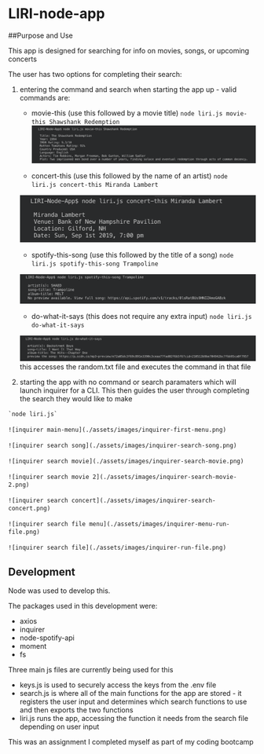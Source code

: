 # LIRI-node-app

##Purpose and Use

This app is designed for searching for info on movies, songs, or upcoming concerts

The user has two options for completing their search:

  1. entering the command and search when starting the app up
    - valid commands are: 
      * movie-this (use this followed by a movie title)
      `node liri.js movie-this Shawshank Redemption`
      ![movie search](./assets/images/movie-this-screenshot.png)

      * concert-this (use this followed by the name of an artist)
      `node liri.js concert-this Miranda Lambert`

      ![concert search](./assets/images/concert-this-screenshot.png)

      * spotify-this-song (use this followed by the title of a song)
      `node liri.js spotify-this-song Trampoline`

      ![song search](./assets/images/spotify-this-screenshot.png)

      * do-what-it-says (this does not require any extra input)
      `node liri.js do-what-it-says`

      ![file search](./assets/images/do-what-it-says-screenshot.png)
        this accesses the random.txt file and executes the command in that file


  1. starting the app with no command or search paramaters which will launch inquirer for a CLI. This then guides the user through completing the search they would like to make

    `node liri.js`

    ![inquirer main-menu](./assets/images/inquirer-first-menu.png)

    ![inquirer search song](./assets/images/inquirer-search-song.png)

    ![inquirer search movie](./assets/images/inquirer-search-movie.png)

    ![inquirer search movie 2](./assets/images/inquirer-search-movie-2.png)

    ![inquirer search concert](./assets/images/inquirer-search-concert.png)

    ![inquirer search file menu](./assets/images/inquirer-menu-run-file.png)

    ![inquirer search file](./assets/images/inquirer-run-file.png)


## Development

Node was used to develop this.

The packages used in this development were: 
  * axios
  * inquirer
  * node-spotify-api
  * moment
  * fs

Three main js files are currently being used for this
  - keys.js is used to securely access the keys from the .env file
  - search.js is where all of the main functions for the app are stored - it registers the user input and determines which search functions to use and then exports the two functions
  - liri.js runs the app, accessing the function it needs from the search file depending on user input

This was an assignment I completed myself as part of my coding bootcamp